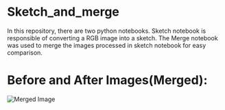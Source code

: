 # Sketch_and_merge

In this repository, there are two python notebooks. Sketch notebook is responsible of converting a RGB image into a sketch. The Merge notebook was used to merge the images processed in sketch notebook for easy comparison.

# Before and After Images(Merged):
![Merged Image](https://user-images.githubusercontent.com/84966248/204534590-9e6e49b1-3819-426f-b07d-b4aa1966d2ac.jpg)

